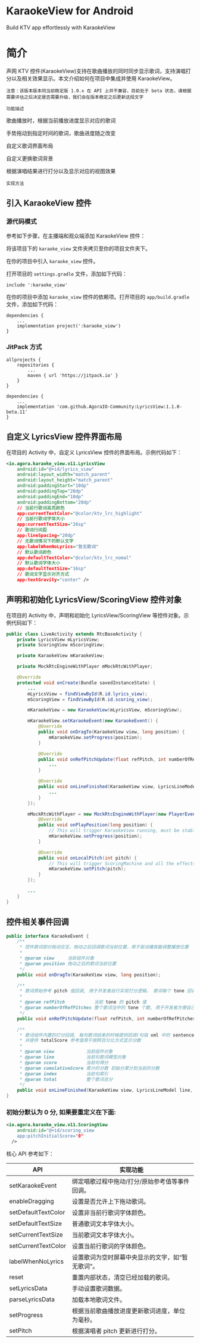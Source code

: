 # KaraokeView for Android
Build KTV app effortlessly with KaraokeView

# 简介
声网 KTV 控件(KaraokeView)支持在歌曲播放的同时同步显示歌词，支持演唱打分以及相关效果显示。本文介绍如何在项目中集成并使用 KaraokeView。

`注意：该版本版本同当前稳定版 1.0.x 在 API 上并不兼容，目前处于 beta 状态，请根据需要评估之后决定是否需要升级，我们会在版本稳定之后更新这段文字`

`功能描述`

歌曲播放时，根据当前播放进度显示对应的歌词

手势拖动到指定时间的歌词，歌曲进度随之改变

自定义歌词界面布局

自定义更换歌词背景

根据演唱结果进行打分以及显示对应的视图效果

`实现方法`

## 引入 KaraokeView 控件

### 源代码模式

参考如下步骤，在主播端和观众端添加 KaraokeView 控件：

将该项目下的 `karaoke_view` 文件夹拷贝至你的项目文件夹下。

在你的项目中引入 `karaoke_view` 控件。

打开项目的 `settings.gradle` 文件，添加如下代码：
```
include ':karaoke_view'
```
在你的项目中添加 `karaoke_view` 控件的依赖项。打开项目的 `app/build.gradle` 文件，添加如下代码：
```
dependencies {
    ...
    implementation project(':karaoke_view')
}
```

### JitPack 方式

```
allprojects {
    repositories {
        ...
        maven { url 'https://jitpack.io' }
    }
}
```

```
dependencies {
    ...
    implementation 'com.github.AgoraIO-Community:LyricsView:1.1.0-beta.11'
}
```

## 自定义 LyricsView 控件界面布局

在项目的 Activity 中，自定义 LyricsView 控件的界面布局。示例代码如下：
```xml
<io.agora.karaoke_view.v11.LyricsView
    android:id="@+id/lyrics_view"
    android:layout_width="match_parent"
    android:layout_height="match_parent"
    android:paddingStart="10dp"
    android:paddingTop="20dp"
    android:paddingEnd="10dp"
    android:paddingBottom="20dp"
    // 当前行歌词高亮颜色
    app:currentTextColor="@color/ktv_lrc_highlight"
    // 当前行歌词字体大小
    app:currentTextSize="26sp"
    // 歌词行间距
    app:lineSpacing="20dp"
    // 无歌词情况下的默认文字
    app:labelWhenNoLyrics="暂无歌词"
    // 默认歌词颜色
    app:defaultTextColor="@color/ktv_lrc_nomal"
    // 默认歌词字体大小
    app:defaultTextSize="16sp"
    // 歌词文字显示对齐方式
    app:textGravity="center" />
```

## 声明和初始化 LyricsView/ScoringView 控件对象

在项目的 Activity 中，声明和初始化 LyricsView/ScoringView 等控件对象。示例代码如下：
```Java
public class LiveActivity extends RtcBaseActivity {
    private LyricsView mLyricsView;
    private ScoringView mScoringView;

    private KaraokeView mKaraokeView;

    private MockRtcEngineWithPlayer mMockRtcWithPlayer;

    @Override
    protected void onCreate(Bundle savedInstanceState) {
        ...
        mLyricsView = findViewById(R.id.lyrics_view);
        mScoringView = findViewById(R.id.scoring_view);

        mKaraokeView = new KaraokeView(mLyricsView, mScoringView);

        mKaraokeView.setKaraokeEvent(new KaraokeEvent() {
            @Override
            public void onDragTo(KaraokeView view, long position) {
                mKaraokeView.setProgress(position);
            }

            @Override
            public void onRefPitchUpdate(float refPitch, int numberOfRefPitches) {
                ...
            }

            @Override
            public void onLineFinished(KaraokeView view, LyricsLineModel line, int score, int cumulatedScore, int index, int total) {
                ...
            }
        });

        mMockRtcWithPlayer = new MockRtcEngineWithPlayer(new PlayerEvent() {
            @Override
            public void onPlayPosition(long position) {
                // This will trigger KaraokeView running, must be stable and smooth
                mKaraokeView.setProgress(position);
            }

            @Override
            public void onLocalPitch(int pitch) {
                // This will trigger ScoringMachine and all the effects running
                mKaraokeView.setPitch(pitch);
            }
        });

        ...
    }
}
```

## 控件相关事件回调

```Java
public interface KaraokeEvent {
    /**
     * 控件歌词部分拖动交互，拖动之后回调歌词当前位置，用于驱动播放器调整播放位置
     *
     * @param view     当前组件对象
     * @param position 拖动之后的歌词当前位置
     */
    public void onDragTo(KaraokeView view, long position);

    /**
     * 歌词原始参考 pitch 值回调, 用于开发者自行实现打分逻辑。 歌词每个 tone 回调一次
     *
     * @param refPitch           当前 tone 的 pitch 值
     * @param numberOfRefPitches 整个歌词当中的 tone 个数, 用于开发者方便自己在 app 层计算平均分.
     */
    public void onRefPitchUpdate(float refPitch, int numberOfRefPitches);

    /**
     * 歌词组件内置的打分回调, 每句歌词结束的时候提供回调(句指 xml 中的 sentence 节点),
     * 并提供 totalScore 参考值用于按照百分比方式显示分数
     *
     * @param view            当前组件对象
     * @param line            当前句歌词模型对象
     * @param score           当前句得分
     * @param cumulativeScore 累计的分数 初始分累计到当前的分数
     * @param index           当前句索引
     * @param total           整个歌词总分
     */
    public void onLineFinished(KaraokeView view, LyricsLineModel line, int score, int cumulativeScore, int index, int total);
}

```

### 初始分默认为 0 分, 如果要重定义在下面:

```xml
<io.agora.karaoke_view.v11.ScoringView
    android:id="@+id/scoring_view
    app:pitchInitialScore="0"
  />
```

核心 API 参考如下：

| API                 | 实现功能                      |
|---------------------|---------------------------|
| setKaraokeEvent     | 绑定唱歌过程中拖动/打分/原始参考值等事件回调。  |
| enableDragging      | 设置是否允许上下拖动歌词。             |
| setDefaultTextColor | 设置非当前行歌词字体颜色。             |
| setDefaultTextSize  | 普通歌词文本字体大小。               |
| setCurrentTextSize  | 当前歌词文本字体大小。               |
| setCurrentTextColor | 设置当前行歌词的字体颜色。             |
| labelWhenNoLyrics   | 设置歌词为空时屏幕中央显示的文字，如“暂无歌词”。 |
| reset               | 重置内部状态，清空已经加载的歌词。         |
| setLyricsData       | 手动设置歌词数据。                 |
| parseLyricsData     | 加载本地歌词文件。                 |
| setProgress         | 根据当前歌曲播放进度更新歌词进度，单位为毫秒。   |
| setPitch            | 根据演唱者 pitch 更新进行打分。       |
